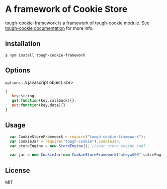 # A framework of Cookie Store

tough-cookie-framework is a framework of tough-cookie module. See 
[tough-cookie documentation](https://github.com/goinstant/tough-cookie#constructionstore--new-memorycookiestore-rejectpublicsuffixes) for more info.


## installation

    $ npm install tough-cookie-framework

## Options

  `options` : a javascript object.\<br>
   ``` javascript
   {
      key:string,
      get:function(key,callback){},
      put:function(key,data){} 
   }
   ```

## Usage

``` javascript
  var CookieStoreFramework = require("tough-cookie-framework");
  var CookieJar = require("tough-cookie").CookieJar;
  var storeEngine = new StoreEngine(); //your store engine impl

  var jar = new CookieJar(new CookieStoreFramework("xhwyw000",sotreEngine));
```
## License

 MIT

